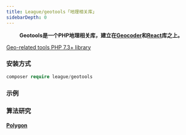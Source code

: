 ```yaml
---
title: League/geotools「地理相关库」
sidebarDepth: 0
---
```

<p align="center">
    <b>Geotools是一个PHP地理相关库，建立在<a href="https://github.com/geocoder-php/Geocoder">Geocoder</a>和<a href="https://github.com/reactphp/reactphp">React</a>库之上。</b>
</p>

[Geo-related tools PHP 7.3+ library](https://packagist.org/packages/league/geotools)

### 安装方式
```php
composer require league/geotools
```

### 示例



### 算法研究
#### [Polygon](https://packagist.org/packages/league/geotools#user-content-polygon)








































